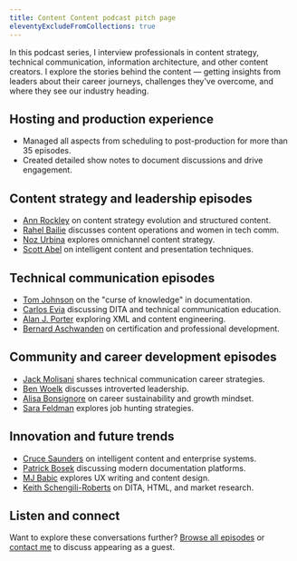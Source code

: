 ```yaml
---
title: Content Content podcast pitch page
eleventyExcludeFromCollections: true
---
```


In this podcast series, I interview professionals in content strategy, technical communication, information architecture, and other content creators. I explore the stories behind the content &mdash; getting insights from leaders about their career journeys, challenges they've overcome, and where they see our industry heading.

## Hosting and production experience

- Managed all aspects from scheduling to post-production for more than 35 episodes.
- Created detailed show notes to document discussions and drive engagement.

## Content strategy and leadership episodes

- [Ann Rockley](/podcasts/sink-and-swim-situation-with-ann-rockley-content-content-podcast/) on content strategy evolution and structured content.
- [Rahel Bailie](/podcasts/content-operations-featuring-rahel-bailie/) discusses content operations and women in tech comm.
- [Noz Urbina](/podcasts/omnichannel-content-modeling-featuring-noz-urbina/) explores omnichannel content strategy.
- [Scott Abel](/podcasts/intelligent-content-featuring-scott-abel/) on intelligent content and presentation techniques.

## Technical communication episodes

- [Tom Johnson](/podcasts/curse-of-knowledge-featuring-tom-johnson/) on the "curse of knowledge" in documentation.
- [Carlos Evia](/podcasts/dita-education-featuring-carlos-evia/) discussing DITA and technical communication education.
- [Alan J. Porter](/podcasts/xml-and-engineering-featuring-alan-porter/) exploring XML and content engineering.
- [Bernard Aschwanden](/podcasts/certification-featuring-bernard-aschwanden/) on certification and professional development.

## Community and career development episodes

- [Jack Molisani](/podcasts/career-strategies-featuring-jack-molisani/) shares technical communication career strategies.
- [Ben Woelk](/podcasts/introverted-leadership-featuring-ben-woelk/) discusses introverted leadership.
- [Alisa Bonsignore](/podcasts/all-the-things-in-my-venn-diagram-with-alisa-bonsignore/) on career sustainability and growth mindset.
- [Sara Feldman](/podcasts/job-hunting-featuring-sara-feldman/) explores job hunting strategies.

## Innovation and future trends

- [Cruce Saunders](/podcasts/intelligent-content-systems-featuring-cruce-saunders/) on intelligent content and enterprise systems.
- [Patrick Bosek](/podcasts/documentation-platforms-featuring-patrick-bosek/) discussing modern documentation platforms.
- [MJ Babic](/podcasts/ux-writing-featuring-mj-babic/) explores UX writing and content design.
- [Keith Schengili-Roberts](/podcasts/dita-metrics-featuring-keith-schengili-roberts/) on DITA, HTML, and market research.

## Listen and connect

Want to explore these conversations further? [Browse all episodes](/podcasts/) or [contact me](/contact/) to discuss appearing as a guest.